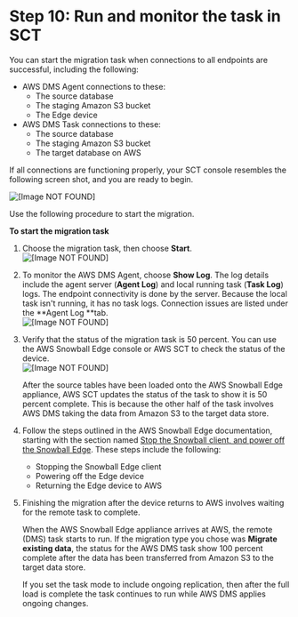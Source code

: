 # Step 10: Run and monitor the task in SCT<a name="CHAP_LargeDBs.SBS.run-and-monitor-task-in-sct"></a>

You can start the migration task when connections to all endpoints are successful, including the following:
+ AWS DMS Agent connections to these:
  + The source database
  + The staging Amazon S3 bucket
  + The Edge device
+ AWS DMS Task connections to these:
  + The source database
  + The staging Amazon S3 bucket
  + The target database on AWS

If all connections are functioning properly, your SCT console resembles the following screen shot, and you are ready to begin\.

![\[Image NOT FOUND\]](http://docs.aws.amazon.com/dms/latest/userguide/images/snowball-sct-connections.png)

Use the following procedure to start the migration\.

**To start the migration task**

1. Choose the migration task, then choose **Start**\.  
![\[Image NOT FOUND\]](http://docs.aws.amazon.com/dms/latest/userguide/images/snowball-start-migration.png)

1. To monitor the AWS DMS Agent, choose **Show Log**\. The log details include the agent server \(**Agent Log**\) and local running task \(**Task Log**\) logs\. The endpoint connectivity is done by the server\. Because the local task isn't running, it has no task logs\. Connection issues are listed under the **Agent Log **tab\.  
![\[Image NOT FOUND\]](http://docs.aws.amazon.com/dms/latest/userguide/images/snowball-show-agent-log.png)

1. Verify that the status of the migration task is 50 percent\. You can use the AWS Snowball Edge console or AWS SCT to check the status of the device\.  
![\[Image NOT FOUND\]](http://docs.aws.amazon.com/dms/latest/userguide/images/snowball-check-status.png)

   After the source tables have been loaded onto the AWS Snowball Edge appliance, AWS SCT updates the status of the task to show it is 50 percent complete\. This is because the other half of the task involves AWS DMS taking the data from Amazon S3 to the target data store\.

1. Follow the steps outlined in the AWS Snowball Edge documentation, starting with the section named [Stop the Snowball client, and power off the Snowball Edge](https://docs.aws.amazon.com/snowball/latest/developer-guide/turnitoff.html)\. These steps include the following:
   + Stopping the Snowball Edge client
   + Powering off the Edge device
   + Returning the Edge device to AWS

1. Finishing the migration after the device returns to AWS involves waiting for the remote task to complete\.

   When the AWS Snowball Edge appliance arrives at AWS, the remote \(DMS\) task starts to run\. If the migration type you chose was **Migrate existing data**, the status for the AWS DMS task show 100 percent complete after the data has been transferred from Amazon S3 to the target data store\. 

   If you set the task mode to include ongoing replication, then after the full load is complete the task continues to run while AWS DMS applies ongoing changes\.